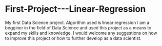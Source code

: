 # First-Project---Linear-Regression
My first Data Science project. Algorithm used is linear regression
I am a begginer in the field of Data Science and used this project as a means to expand my skills and knowledge.
I would welcome any suggestions on how to improve this project or how to further develop as a data scientist.
